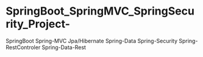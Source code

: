 # SpringBoot_SpringMVC_SpringSecurity_Project-
SpringBoot Spring-MVC Jpa/Hibernate Spring-Data Spring-Security  Spring-RestControler Spring-Data-Rest
